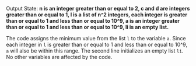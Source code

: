 Output State: **n is an integer greater than or equal to 2, c and d are integers greater than or equal to 1, l is a list of n^2 integers, each integer is greater than or equal to 1 and less than or equal to 10^9, a is an integer greater than or equal to 1 and less than or equal to 10^9, li is an empty list.**

The code assigns the minimum value from the list `l` to the variable `a`. Since each integer in `l` is greater than or equal to 1 and less than or equal to 10^9, `a` will also be within this range. The second line initializes an empty list `li`. No other variables are affected by the code.